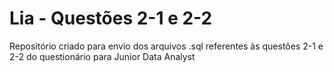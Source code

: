 # Lia - Questões 2-1 e 2-2
Repositório criado para envio dos arquivos .sql referentes às questões 2-1 e 2-2 do questionário para Junior Data Analyst
